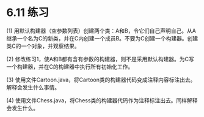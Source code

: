# 6.11 练习


(1) 用默认构建器（空参数列表）创建两个类：A和B，令它们自己声明自己。从A继承一个名为C的新类，并在C内创建一个成员B。不要为C创建一个构建器。创建类C的一个对象，并观察结果。

(2) 修改练习1，使A和B都有含有参数的构建器，则不是采用默认构建器。为C写一个构建器，并在C的构建器中执行所有初始化工作。

(3) 使用文件Cartoon.java，将Cartoon类的构建器代码变成注释内容标注出去。解释会发生什么事情。

(4) 使用文件Chess.java，将Chess类的构建器代码作为注释标注出去。同样解释会发生什么。
